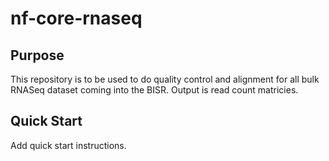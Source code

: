 # nf-core-rnaseq

## Purpose
This repository is to be used to do quality control and alignment for all bulk RNASeq dataset coming into the BISR.  Output is read count matricies.

## Quick Start

Add quick start instructions.
